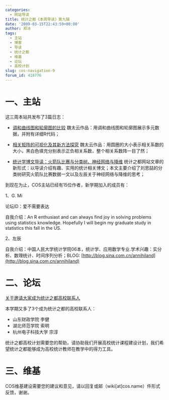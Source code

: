 ```yaml
---
categories:
  - 网站导读
title: 统计之都《本周导读》第九辑
date: '2009-03-15T22:43:59+00:00'
author: 郑冰
tags:
  - 主站
  - 博客
  - 导读
  - 统计之都
  - 维基
  - 论坛
  - 高校计划
slug: cos-navigation-9
forum_id: 418776
---
```


# 一、主站

这三周本站共发布了3篇日志：

* [调和曲线图和轮廓图的比较](/2009/03/parallel-coordinates-and-andrews-curve/)
  魏太云作品：用调和曲线图和轮廓图展示多元数据，并附有详细R代码；

* [相关矩阵的可视化及其新方法探究](/2009/03/correlation-matrix-visualization/) 魏太云作品：用圆圈的大小表示相关系数的大小，黑白色填充分别表示正负相关系数，整个相关系数阵一目了然；
* [统计学博文导读：火箭队比赛与分类树、神经网络与降维](/2009/03/stat-blog-guide-rocket-cart-nnet/) 统计之都网站文章的新形式：以导读介绍有趣、实用的统计相关博文；本文主要介绍了刘思喆的分类树研究火箭队比赛数据一文以及左辰关于神经网络与降维的思考；
<!--more-->

到现在为止，COS主站已经有15位作者，新学期加入的成员有：

1、G. Mi

论坛ID：爱不需要表达

自我介绍：An R enthusiast and can always find joy in solving problems using statistics knowledge. Hopefully I will begin my graduate study in statistics this fall in the US.

2、左辰

自我介绍：中国人民大学统计学院06本，统计学、应用数学专业.学术兴趣：实分析、数理统计、时间序列分析；BLOG: [http://blog.sina.com.cn/annihiland](http://blog.sina.com.cn/annihiland)

# 二、论坛

[关于邀请大家成为统计之都高校联系人](https://cos.name/cn/topic/13026)

本学期又多了3个成为统计之都的高校联系人：

  * 山东财政学院 李健
  * 湖北师范学院 索明
  * 杭州电子科技大学 宗淳

统计之都高校计划需要您的帮助，请协助我们开展高校统计课程建设计划，我们希望统计之都能够成为高校统计教师在教学中的得力工具。

# 三、维基

COS维基建设需要您的建议和意见，请以回复或邮（wiki[at]cos.name）件形式反馈，谢谢。
